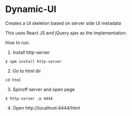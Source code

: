 # Dynamic-UI
Creates a UI skeleton based on server side UI metadata 

This uses React JS and jQuery ajax as the implementation.

How to run:

1. Install http-server
<pre><code>$ npm install http-server </code></pre>

2. Go to html dir
<pre><code>cd html</code></pre>

3. Spinoff server and open page
<pre><code>$ http-server -p 4444</code></pre>

4. Open http://localhost:4444/html
